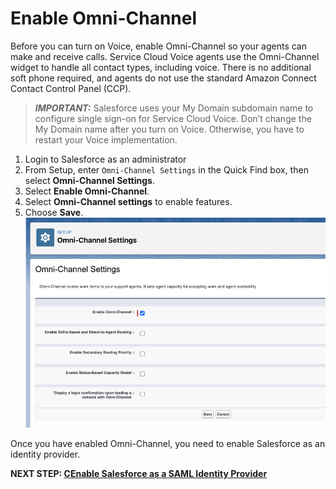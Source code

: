 # Enable Omni-Channel

Before you can turn on Voice, enable Omni-Channel so your agents can make and receive calls. Service Cloud Voice agents use the Omni-Channel widget to handle all contact types, including voice. There is no additional soft phone required, and agents do not use the standard Amazon Connect Contact Control Panel (CCP). 

>**_IMPORTANT:_** Salesforce uses your My Domain subdomain name to configure single sign-on for Service Cloud Voice. Don’t change the My Domain name after you turn on Voice. Otherwise, you have to restart your Voice implementation.

1.  Login to Salesforce as an administrator
1.  From Setup, enter `Omni-Channel Settings` in the Quick Find box, then select **Omni-Channel Settings**.
1.  Select **Enable Omni-Channel**.
1.  Select **Omni-Channel settings** to enable features.
1.  Choose **Save**. ![Enable Omni-Channel](/static/01/enable_omni.png)

Once you have enabled Omni-Channel, you need to enable Salesforce as an identity provider.

**NEXT STEP: [CEnable Salesforce as a SAML Identity Provider](prep_03.md)**
